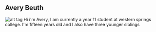 ## Avery Beuth
![alt tag](file:///C:/Users/aves_/OneDrive/Documents/photos/githubprofile.jpg)
Hi i'm Avery, I am currently a year 11 student at western springs college. I'm fifteen years old and I also have three younger siblings 
